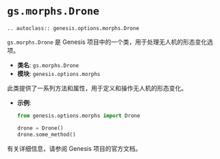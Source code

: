 # `gs.morphs.Drone`

```{eval-rst}  
.. autoclass:: genesis.options.morphs.Drone
```

`gs.morphs.Drone` 是 Genesis 项目中的一个类，用于处理无人机的形态变化选项。

- **类名**: `gs.morphs.Drone`
- **模块**: `genesis.options.morphs`

此类提供了一系列方法和属性，用于定义和操作无人机的形态变化。

- **示例**:

    ```python
    from genesis.options.morphs import Drone

    drone = Drone()
    drone.some_method()
    ```

有关详细信息，请参阅 Genesis 项目的官方文档。

